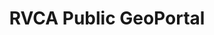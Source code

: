 ---
schema: default
title: RVCA Public GeoPortal
organization: RVCA
notes: >-
  <i>The <strong>RVCA GeoPortal</strong> is your one-stop-shop for everything
  RVCA GIS.</i><br><br>The RVCA GeoPortal has multiple tools & themes to help
  you find data and locations. The tools include Address, Lot/Con, Water Feature
  search tools and the themes include Source Protection, Generic Regulations,
  Stream Gauges, Conservation Areas and Elevation.
resources:
  - name: RVCA Public GeoPortal
    url: 'https://gis.rvca.ca/html5/?viewer=rvcageoportal'
    format: html
  - name: RVCA Regulations Mapping
    url: >-
      https://rvcagis.maps.arcgis.com/apps/webappviewer/index.html?id=fd54fe0962284dc0a63deabc8357bb25
    format: html
license: 'https://gis.rvca.ca/termsUse.htm'
category:
  - 'Interactive Mapping, Links and Resourses'
maintainer: 'Dave Crossman, RVCA GIS Coordinator'
maintainer_email: '<a href="mailto:gis@rvca.ca">gis@rvca.ca</a>'
lastUpdate: <strong>01-13-2018</strong>
---